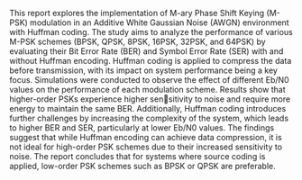 This report explores the implementation of M-ary Phase
Shift Keying (M-PSK) modulation in an Additive White
Gaussian Noise (AWGN) environment with Huffman coding.
The study aims to analyze the performance of various M-PSK
schemes (BPSK, QPSK, 8PSK, 16PSK, 32PSK, and 64PSK)
by evaluating their Bit Error Rate (BER) and Symbol Error
Rate (SER) with and without Huffman encoding. Huffman
coding is applied to compress the data before transmission,
with its impact on system performance being a key focus.
Simulations were conducted to observe the effect of different
Eb/N0 values on the performance of each modulation scheme.
Results show that higher-order PSKs experience higher sensitivity to noise and require more energy to maintain the
same BER. Additionally, Huffman coding introduces further
challenges by increasing the complexity of the system, which
leads to higher BER and SER, particularly at lower Eb/N0
values. The findings suggest that while Huffman encoding
can achieve data compression, it is not ideal for high-order
PSK schemes due to their increased sensitivity to noise. The
report concludes that for systems where source coding is
applied, low-order PSK schemes such as BPSK or QPSK are
preferable.
